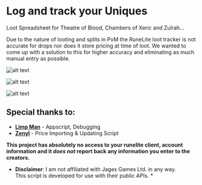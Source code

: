 # Log and track your Uniques 

Loot Spreadsheet for Theatre of Blood, Chambers of Xeric and Zulrah...

Due to the nature of looting and splits in PvM the RuneLite loot tracker is not accurate for drops nor does it store pricing at time of loot.
We wanted to come up with a solution to this for higher accuracy and eliminating as much manual entry as possible.

[//]: # "link to the spreadsheet"

![alt text](https://i.imgur.com/3NSb7ZY.png)

![alt text](https://i.imgur.com/oYkPK5b.png)

![alt text](https://i.imgur.com/bhiQszv.png)


[//]: # "link to the spreadsheet"

[//]: # "[<b>Spreadsheet<b/>](https://docs.google.com/spreadsheets/d/1PiCZGk03lDeHodVCyLBzJ9BflRxvetrRUPNP__26wsU/edit?usp=sharing)"


 
 
 





## Special thanks to:

* [**Limp Man**](https://twitch.tv/limp_man) - Appscript, Debugging
* [**Zenyl**](https://reddit.com/u/zenyl) - Price Importing & Updating Script

**This project has absolutely no access to your runelite client, account information and it *does not* report back any information you enter to the creators.**

* **Disclaimer**: I am not affiliated with Jagex Games Ltd. in any way.<br> This script is developed for use with their public APIs. *

